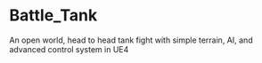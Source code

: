 # Battle_Tank
An open world, head to head tank fight with simple terrain, AI, and advanced control system in UE4
